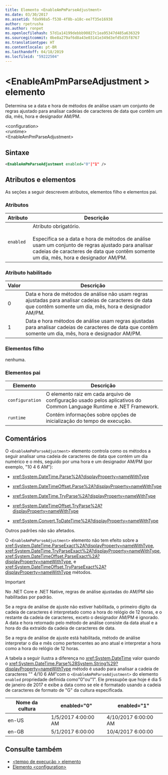 ```yaml
---
title: Elemento <EnableAmPmParseAdjustment>
ms.date: 03/30/2017
ms.assetid: fda998a5-f538-4f8b-a18c-ee7f35e16938
author: rpetrusha
ms.author: ronpet
ms.openlocfilehash: 57d1a14199debbb90827c1ea95347d485a636329
ms.sourcegitcommit: 0be8a279af6d8a43e03141e349d3efd5d35f8767
ms.translationtype: HT
ms.contentlocale: pt-BR
ms.lasthandoff: 04/18/2019
ms.locfileid: "59222504"
---
```

# <a name="enableampmparseadjustment-element"></a>\<EnableAmPmParseAdjustment > elemento
Determina se a data e hora de métodos de análise usam um conjunto de regras ajustado para analisar cadeias de caracteres de data que contêm um dia, mês, hora e designador AM/PM.  
  
 \<configuration>  
 \<runtime>  
\<EnableAmPmParseAdjustment>  
  
## <a name="syntax"></a>Sintaxe  
  
```xml  
<EnableAmPmParseAdjustment enabled="0"|"1" />  
```  
  
## <a name="attributes-and-elements"></a>Atributos e elementos  
 As seções a seguir descrevem atributos, elementos filho e elementos pai.  
  
### <a name="attributes"></a>Atributos  
  
|Atributo|Descrição|  
|---------------|-----------------|  
|`enabled`|Atributo obrigatório.<br /><br /> Especifica se a data e hora de métodos de análise usam um conjunto de regras ajustado para analisar cadeias de caracteres de data que contêm somente um dia, mês, hora e designador AM/PM.|  
  
### <a name="enabled-attribute"></a>Atributo habilitado  
  
|Valor|Descrição|  
|-----------|-----------------|  
|0|Data e hora de métodos de análise não usam regras ajustadas para analisar cadeias de caracteres de data que contêm somente um dia, mês, hora e designador AM/PM.|  
|1|Data e hora métodos de análise usam regras ajustadas para analisar cadeias de caracteres de data que contêm somente um dia, mês, hora e designador AM/PM.|  
  
### <a name="child-elements"></a>Elementos filho  
 nenhuma.  
  
### <a name="parent-elements"></a>Elementos pai  
  
|Elemento|Descrição|  
|-------------|-----------------|  
|`configuration`|O elemento raiz em cada arquivo de configuração usado pelos aplicativos do Common Language Runtime e .NET Framework.|  
|`runtime`|Contém informações sobre opções de inicialização do tempo de execução.|  
  
## <a name="remarks"></a>Comentários  
 O `<EnableAmPmParseAdjustment>` elemento controla como os métodos a seguir analisar uma cadeia de caracteres de data que contém um dia numérico e o mês, seguido por uma hora e um designador AM/PM (por exemplo, "10 4 6 AM"):  
  
-   <xref:System.DateTime.Parse%2A?displayProperty=nameWithType>  
  
-   <xref:System.DateTimeOffset.Parse%2A?displayProperty=nameWithType>  
  
-   <xref:System.DateTime.TryParse%2A?displayProperty=nameWithType>  
  
-   <xref:System.DateTimeOffset.TryParse%2A?displayProperty=nameWithType>  
  
-   <xref:System.Convert.ToDateTime%2A?displayProperty=nameWithType>  
  
 Outros padrões não são afetados.  
  
 O `<EnableAmPmParseAdjustment>` elemento não tem efeito sobre a <xref:System.DateTime.ParseExact%2A?displayProperty=nameWithType>, <xref:System.DateTime.TryParseExact%2A?displayProperty=nameWithType>, <xref:System.DateTimeOffset.ParseExact%2A?displayProperty=nameWithType>, e <xref:System.DateTimeOffset.TryParseExact%2A?displayProperty=nameWithType> métodos.  
  
> [!IMPORTANT]
>  No .NET Core e .NET Native, regras de análise ajustadas do AM/PM são habilitadas por padrão.  
  
 Se a regra de análise de ajuste não estiver habilitada, o primeiro dígito da cadeia de caracteres é interpretado como a hora do relógio de 12 horas, e o restante da cadeia de caracteres, exceto o designador AM/PM é ignorado. A data e hora retornado pelo método de análise consiste da data atual e a hora do dia extraído da cadeia de caracteres de data.  
  
 Se a regra de análise de ajuste está habilitada, método de análise interpretar o dia e mês como pertencentes ao ano atual e interpretar a hora como a hora do relógio de 12 horas.  
  
 A tabela a seguir ilustra a diferença no <xref:System.DateTime> valor quando o <xref:System.DateTime.Parse%28System.String%29?displayProperty=nameWithType> método é usado para analisar a cadeia de caracteres "" 4/10 6 AM"com o `<EnableAmPmParseAdjustment>` do elemento `enabled` propriedade definida como"0"ou"1". Ele pressupõe que hoje é dia 5 de janeiro de 2017 e exibe a data como se ele é formatado usando a cadeia de caracteres de formato de "G" da cultura especificada.  
  
|Nome da cultura|enabled="0"|enabled="1"|  
|------------------|------------------|------------------|  
|en-US|1/5/2017 4:00:00 AM|4/10/2017 6:00:00 AM|  
|en-GB|5/1/2017 6:00:00|10/4/2017 6:00:00|  
  
## <a name="see-also"></a>Consulte também

- [\<tempo de execução > elemento](../../../../../docs/framework/configure-apps/file-schema/runtime/runtime-element.md)
- [Elemento \<configuration>](../../../../../docs/framework/configure-apps/file-schema/configuration-element.md)
